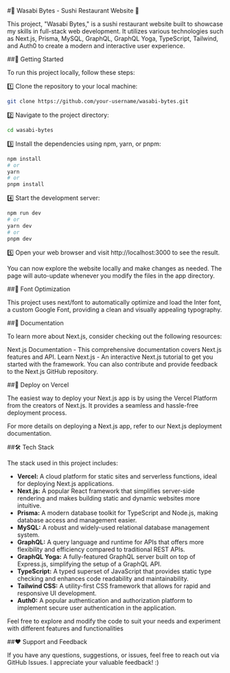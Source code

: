 #🍣 Wasabi Bytes - Sushi Restaurant Website 🍱

This project, "Wasabi Bytes," is a sushi restaurant website built to showcase my skills in full-stack web development. It utilizes various technologies such as Next.js, Prisma, MySQL, GraphQL, GraphQL Yoga, TypeScript, Tailwind, and Auth0 to create a modern and interactive user experience.

##🚀 Getting Started

To run this project locally, follow these steps:


1️⃣ Clone the repository to your local machine:
```bash
git clone https://github.com/your-username/wasabi-bytes.git
```
2️⃣ Navigate to the project directory:
```bash
cd wasabi-bytes
```


3️⃣ Install the dependencies using npm, yarn, or pnpm:

```bash
npm install
# or
yarn
# or
pnpm install
```

4️⃣ Start the development server:
```bash
npm run dev
# or
yarn dev
# or
pnpm dev
```


5️⃣ Open your web browser and visit http://localhost:3000 to see the result.

You can now explore the website locally and make changes as needed. The page will auto-update whenever you modify the files in the app directory.

##🎨 Font Optimization

This project uses next/font to automatically optimize and load the Inter font, a custom Google Font, providing a clean and visually appealing typography.

##🔗 Documentation

To learn more about Next.js, consider checking out the following resources:

Next.js Documentation - This comprehensive documentation covers Next.js features and API.
Learn Next.js - An interactive Next.js tutorial to get you started with the framework.
You can also contribute and provide feedback to the Next.js GitHub repository.

##🚀 Deploy on Vercel

The easiest way to deploy your Next.js app is by using the Vercel Platform from the creators of Next.js. It provides a seamless and hassle-free deployment process.

For more details on deploying a Next.js app, refer to our Next.js deployment documentation.

##🛠 Tech Stack

The stack used in this project includes:

+ **Vercel:** A cloud platform for static sites and serverless functions, ideal for deploying Next.js applications.
+ **Next.js:** A popular React framework that simplifies server-side rendering and makes building static and dynamic websites more intuitive.
+ **Prisma:** A modern database toolkit for TypeScript and Node.js, making database access and management easier.
+ **MySQL:** A robust and widely-used relational database management system.
+ **GraphQL:** A query language and runtime for APIs that offers more flexibility and efficiency compared to traditional REST APIs.
+ **GraphQL Yoga:** A fully-featured GraphQL server built on top of Express.js, simplifying the setup of a GraphQL API.
+ **TypeScript:** A typed superset of JavaScript that provides static type checking and enhances code readability and maintainability.
+ **Tailwind CSS:** A utility-first CSS framework that allows for rapid and responsive UI development.
+ **Auth0:** A popular authentication and authorization platform to implement secure user authentication in the application.

Feel free to explore and modify the code to suit your needs and experiment with different features and functionalities

##❤️ Support and Feedback

If you have any questions, suggestions, or issues, feel free to reach out via GitHub Issues. I appreciate your valuable feedback! :)